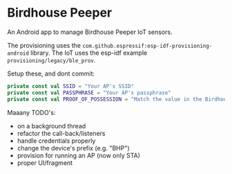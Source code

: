 # Birdhouse Peeper

An Android app to manage Birdhouse Peeper IoT sensors.

The provisioning uses the `com.github.espressif:esp-idf-provisioning-android` library.
The IoT uses the esp-idf example `provisioning/legacy/ble_prov`.

Setup these, and dont commit:

```kotlin
private const val SSID = "Your AP's SSID"
private const val PASSPHRASE = "Your AP's passphrase"
private const val PROOF_OF_POSSESSION = "Match the value in the Birdhouse Peeper IoT device"
```

Maaany TODO's:

- on a background thread
- refactor the call-back/listeners
- handle credentials properly
- change the device's prefix (e.g. "BHP")
- provision for running an AP (now only STA)
- proper UI/fragment
